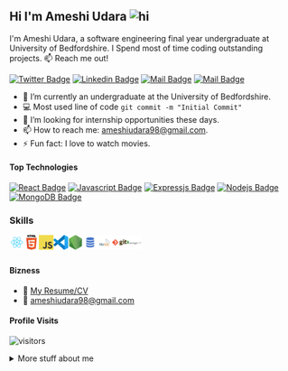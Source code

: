 ## Hi I'm Ameshi Udara <img src="https://user-images.githubusercontent.com/1303154/88677602-1635ba80-d120-11ea-84d8-d263ba5fc3c0.gif" width="28px" alt="hi">

I'm Ameshi Udara, a software engineering final year undergraduate at University of Bedfordshire. I Spend most of time coding outstanding projects. 
:mailbox: Reach me out!

[![Twitter Badge](https://img.shields.io/badge/-@AmeshiU-1ca0f1?style=flat&labelColor=1ca0f1&logo=twitter&logoColor=white&link=https://twitter.com/@AmeshiU)](https://twitter.com/AmeshiU) [![Linkedin Badge](https://img.shields.io/badge/-@AmeshiUdara-0e76a8?style=flat&labelColor=0e76a8&logo=linkedin&logoColor=white)](https://www.linkedin.com/in/ameshi-udara/) [![Mail Badge](https://img.shields.io/badge/-@AmeshiUdara-e84393?style=flat&labelColor=e84393&logo=instagram&logoColor=white)](https://www.instagram.com/ameshi_udara/) [![Mail Badge](https://img.shields.io/badge/-@AmeshiUdara-c0392b?style=flat&labelColor=c0392b&logo=gmail&logoColor=white)](mailto:ameshiudara98@gmail.com)

<!-- TODO: Add last video link -->

- 🔭 I’m currently an undergraduate at the University of Bedfordshire. 
- :computer: Most used line of code `git commit -m "Initial Commit"`
- 🤔 I’m looking for internship opportunities these days.
- 📫 How to reach me: ameshiudara98@gmail.com.
- ⚡ Fun fact: I love to watch movies.

#### Top Technologies

<!-- TODO: Make technologies links takes you to repositories -->

[![React Badge](https://img.shields.io/badge/-React-61DBFB?style=for-the-badge&labelColor=black&logo=react&logoColor=61DBFB)](#) [![Javascript Badge](https://img.shields.io/badge/-Javascript-F0DB4F?style=for-the-badge&labelColor=black&logo=javascript&logoColor=F0DB4F)](#) [![Expressjs Badge](https://img.shields.io/badge/-Expressjs-007acc?style=for-the-badge&labelColor=black&logo=node.js&logoColor=007acc)](#) [![Nodejs Badge](https://img.shields.io/badge/-Nodejs-3C873A?style=for-the-badge&labelColor=black&logo=node.js&logoColor=3C873A)](#) [![MongoDB Badge](https://img.shields.io/badge/-MongoDb-e535ab?style=for-the-badge&labelColor=black&logo=mongodb&logoColor=e535ab)](#)

### Skills 

<img align="left" alt="React" width="26px" src="https://raw.githubusercontent.com/github/explore/80688e429a7d4ef2fca1e82350fe8e3517d3494d/topics/react/react.png" />

<img align="left" alt="HTML5" width="26px" src="https://raw.githubusercontent.com/github/explore/80688e429a7d4ef2fca1e82350fe8e3517d3494d/topics/html/html.png" />

<img align="left" alt="JavaScript" width="26px" src="https://raw.githubusercontent.com/github/explore/80688e429a7d4ef2fca1e82350fe8e3517d3494d/topics/javascript/javascript.png" />

<img align="left" alt="Visual Studio Code" width="26px" src="https://raw.githubusercontent.com/github/explore/80688e429a7d4ef2fca1e82350fe8e3517d3494d/topics/visual-studio-code/visual-studio-code.png" />

<img align="left" alt="Node.js" width="26px" src="https://raw.githubusercontent.com/github/explore/80688e429a7d4ef2fca1e82350fe8e3517d3494d/topics/nodejs/nodejs.png" />

<img align="left" alt="SQL" width="26px" src="https://raw.githubusercontent.com/github/explore/80688e429a7d4ef2fca1e82350fe8e3517d3494d/topics/sql/sql.png" />

<img align="left" alt="MySQL" width="26px" src="https://raw.githubusercontent.com/github/explore/80688e429a7d4ef2fca1e82350fe8e3517d3494d/topics/mysql/mysql.png" />

<img align="left" alt="Git" width="26px" src="https://raw.githubusercontent.com/github/explore/80688e429a7d4ef2fca1e82350fe8e3517d3494d/topics/git/git.png" />

<img align="left" alt="MongoDB" width="26px" src="https://raw.githubusercontent.com/github/explore/80688e429a7d4ef2fca1e82350fe8e3517d3494d/topics/mongodb/mongodb.png" />

<br />
<br />

#### Bizness
- :paperclip: [My Resume/CV](https://github.com/AmeshiUdara/AmeshiUdara/blob/master/resumes/resume%20v1.0.pdf)
- :email: ameshiudara98@gmail.com


#### Profile Visits 

![visitors](https://visitor-badge.glitch.me/badge?page_id=AmeshiUdara.AmeshiUdara)

<details>
<summary>
  More stuff about me
</summary>

<br >

I love sharing knowledge and putting tutorials, courses and posts together for helping other developers, and tjat's why CoderOne Youtube Channel exists!

#### What is CoderOne?

CoderOne is a youtube channel for learning Web/Mobile development, coding and design. Including new technologies and frameworks and anything really related to development world.

#### Coding Stats

<!--START_SECTION:waka-->
```text
JaaScript    15 hrs 41 mins  ████████████████████▓░░░░   82.29 % 

HTML         1 hr 50 mins    ██▒░░░░░░░░░░░░░░░░░░░░░░   09.61 % 

CSS          1 hr 27 mins    ██░░░░░░░░░░░░░░░░░░░░░░░   07.63 % 

Other        2 mins          ░░░░░░░░░░░░░░░░░░░░░░░░░   00.25 % 

YAML         2 mins          ░░░░░░░░░░░░░░░░░░░░░░░░░   00.19 % 
```
<!--END_SECTION:waka-->

#### Github Stats

![AmeshiUdara's github stats](https://github-readme-stats.vercel.app/api?username=AmeshiUdara&count_private=true&theme=tokyonight&hide=contribs,prs)

</details>

